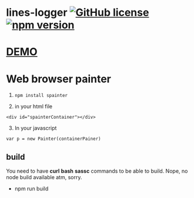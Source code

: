 # lines-logger  [![GitHub license](https://img.shields.io/badge/license-MIT-blue.svg)](https://github.com/deathangel908/lines-logger/blob/master/LICENSE) [![npm version](https://img.shields.io/npm/v/spainter.svg)](https://www.npmjs.com/package/spainter)

# [DEMO](http://spainter.pychat.org/)
# Web browser painter

1. `npm install spainter`

2. in your html file

```
<div id="spainterContainer"></div>
```

3. In your javascript

```
var p = new Painter(containerPainer)
```


## build
You need to have **curl** **bash** **sassc** commands to be able to build. Nope, no node build available atm, sorry.
 - npm run build